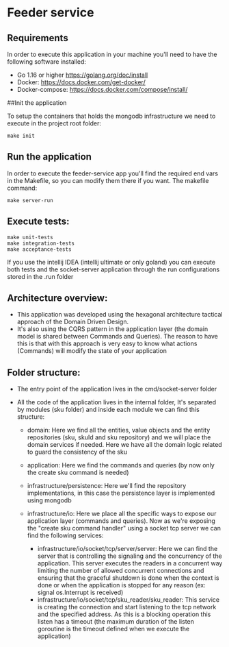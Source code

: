 # Feeder service

## Requirements

In order to execute this application in your machine you'll need to have the following software installed:

- Go 1.16 or higher https://golang.org/doc/install
- Docker: https://docs.docker.com/get-docker/
- Docker-compose: https://docs.docker.com/compose/install/

##Init the application

To setup the containers that holds the mongodb infrastructure we need to execute in the project root folder:
```
make init
```
## Run the application

In order to execute the feeder-service app you'll find the required end vars in the Makefile, so you can modify them there if you want. The makefile command:
```
make server-run
```

## Execute tests:
```
make unit-tests
make integration-tests
make acceptance-tests
```

If you use the intellij IDEA (intellij ultimate or only goland) you can execute both tests and the socket-server application through the run configurations stored in the .run folder

## Architecture overview:
- This application was developed using the hexagonal architecture tactical approach of the Domain Driven Design.
- It's also using the CQRS pattern in the application layer (the domain model is shared between Commands and Queries). The reason to have this is that with this approach is very easy to know what actions (Commands) will modify the state of your application

## Folder structure:
- The entry point of the application lives in the cmd/socket-server folder


- All the code of the application lives in the internal folder, It's separated by modules (sku folder) and inside each module we can find this structure:
  - domain: Here we find all the entities, value objects and the entity repositories (sku, skuId and sku repository) and we will place the domain services if needed.
  Here we have all the domain logic related to guard the consistency of the sku
  

  - application: Here we find the commands and queries (by now only the create sku command is needed)


  - infrastructure/persistence: Here we'll find the repository implementations, in this case the persistence layer is implemented using mongodb


  - infrastructure/io: Here we place all the specific ways to expose our application layer (commands and queries). Now as we're exposing the "create sku command handler" using a socket tcp server we can find the following services:
    - infrastructure/io/socket/tcp/server/server: Here we can find the server that is controlling the signaling and the concurrency of the application. This server executes the readers in a concurrent way limiting the number of allowed concurrent connections and ensuring that
    the graceful shutdown is done when the context is done or when the application is stopped for any reason (ex: signal os.Interrupt is received)
    - infrastructure/io/socket/tcp/sku_reader/sku_reader: This service is creating the connection and start listening to the tcp network and the specified address. As this is a blocking operation this listen has a timeout (the maximum duration of the listen goroutine is the timeout defined when we execute the application)

